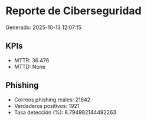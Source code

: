 # Reporte de Ciberseguridad
Generado: 2025-10-13 12:07:15

## KPIs
- MTTR: 36.476
- MTTD: None

## Phishing
- Correos phishing reales: 21842
- Verdaderos positivos: 1921
- Tasa detección (%): 8.794982144492263
